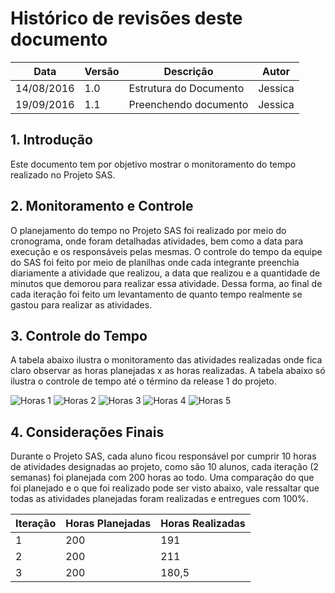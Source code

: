 # Histórico de revisões deste documento

|Data|Versão|Descrição|Autor|
|----|------|---------|-------|
| 14/08/2016| 1.0 |Estrutura do Documento |Jessica |
| 19/09/2016| 1.1|Preenchendo documento |Jessica |

## 1. Introdução
Este documento tem por objetivo mostrar o monitoramento do tempo realizado no Projeto SAS.

## 2. Monitoramento e Controle
O planejamento do tempo no Projeto SAS foi realizado por meio do cronograma, onde foram detalhadas atividades, bem como a data para execução e os responsáveis pelas mesmas. O controle do tempo da equipe do SAS foi feito por meio de planilhas onde cada integrante preenchia diariamente a atividade que realizou, a data que realizou e a quantidade de minutos que demorou para realizar essa atividade. Dessa forma, ao final de cada iteração foi feito um levantamento de quanto tempo realmente se gastou para realizar as atividades.

## 3. Controle do Tempo
A tabela abaixo ilustra o monitoramento das atividades realizadas onde fica claro observar as horas planejadas x as horas realizadas. A tabela abaixo só ilustra o controle de tempo até o término da release 1 do projeto.

![Horas 1](https://raw.githubusercontent.com/wiki/fga-gpp-mds/2016.2-SAS_FGA/img/Horas_It1.png) 
![Horas 2](https://raw.githubusercontent.com/wiki/fga-gpp-mds/2016.2-SAS_FGA/img/Horas_It2_1.png) 
![Horas 3](https://raw.githubusercontent.com/wiki/fga-gpp-mds/2016.2-SAS_FGA/img/Horas_It2_2.png) 
![Horas 4](https://raw.githubusercontent.com/wiki/fga-gpp-mds/2016.2-SAS_FGA/img/Horas_It3_1.png) 
![Horas 5](https://raw.githubusercontent.com/wiki/fga-gpp-mds/2016.2-SAS_FGA/img/Horas_It3_2.png) 

## 4. Considerações Finais
Durante o Projeto SAS, cada aluno ficou responsável por cumprir 10 horas de atividades designadas ao projeto, como são 10 alunos, cada iteração (2 semanas) foi planejada com 200 horas ao todo. Uma comparação do que foi planejado e o que foi realizado pode ser visto abaixo, vale ressaltar que todas as atividades planejadas foram realizadas e entregues com 100%.

|Iteração|Horas Planejadas|Horas Realizadas|
|--------|----------------|----------------|
|1|200|191|
|2|200|211|
|3|200|180,5|
